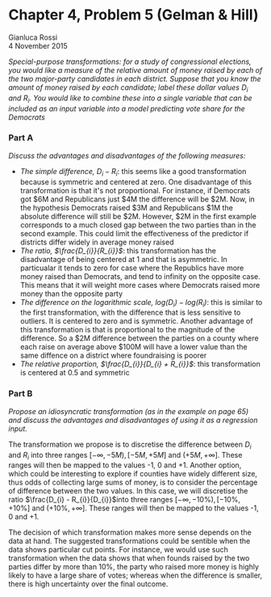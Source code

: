 # Chapter 4, Problem 5 (Gelman & Hill)
Gianluca Rossi  
4 November 2015  

*Special-purpose transformations: for a study of congressional elections, you would like a measure of the relative amount of money raised by each of the two major-party candidates in each district. Suppose that you know the amount of money raised by each candidate; label these dollar values $D_{i}$ and $R_{i}$. You would like to combine these into a single variable that can be included as an input variable into a model predicting vote share for the Democrats*


### Part A

*Discuss the advantages and disadvantages of the following measures:*

* *The simple difference, $D_{i} − R_{i}$*: this seems like a good transformation because is symmetric and centered at zero. One disadvantage of this transformation is that it's not proportional. For instance, if Democrats got $6M and Republicans just $4M the difference will be $2M. Now, in the hypothesis Democrats raised $3M and Republicans $1M the absolute difference will still be $2M. However, $2M in the first example corresponds to a much closed gap between the two parties than in the second example. This could limit the effectiveness of the predictor if districts differ widely in average money raised
* *The ratio, $\frac{D_{i}}{R_{i}}$*: this transformation has the disadvantage of being centered at 1 and that is asymmetric. In particualar it tends to zero for case where the Republics have more money raised than Democrats, and tend to infinity on the opposite case. This means that it will weight more cases where Democrats raised more money than the opposite party
* *The difference on the logarithmic scale, $log(D_{i}) − log(R_{i})$*: this is similar to the first transformation, with the difference that is less sensitive to outliers. It is centered to zero and is symmetric. Another advantage of this transformation is that is proportional to the magnitude of the difference. So a $2M difference between the parties on a county where each raise on average above $100M will have a lower value than the same diffence on a district where foundraising is poorer
* *The relative proportion, $\frac{D_{i}}{D_{i} + R_{i}}$*: this transformation is centered at 0.5 and symmetric


### Part B

*Propose an idiosyncratic transformation (as in the example on page 65) and discuss the advantages and disadvantages of using it as a regression input.*

The transformation we propose is to discretise the difference between $D_{i}$ and $R_{i}$ into three ranges $[-\infty, -5M), [-5M, +5M] \text{ and } (+5M, +\infty]$. These ranges will then be mapped to the values -1, 0 and +1. Another option, which could be interesting to explore if counties have widely different size, thus odds of collecting large sums of money, is to consider the percentage of difference between the two values. In this case, we will discretise the ratio $\frac{D_{i} - R_{i}}{D_{i}}$into three ranges $[-\infty, -10\%), [-10\%, +10\%] \text{ and } (+10\%, +\infty]$. These ranges will then be mapped to the values -1, 0 and +1. 

The decision of which transformation makes more sense depends on the data at hand. The suggested transformations could be sentible when the data shows particular cut points. For instance, we would use such transformation when the data shows that when founds raised by the two parties differ by more than 10%, the party who raised more money is highly likely to have a large share of votes; whereas when the difference is smaller, there is high uncertainty over the final outcome.
